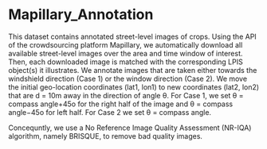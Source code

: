 # Mapillary_Annotation

This dataset contains annotated street-level images of crops. Using the API of the crowdsourcing platform Mapillary, we automatically download all available street-level images over the area and time window of interest. Then, each downloaded image is matched with the corresponding LPIS object(s) it illustrates. We annotate images that are taken either towards the windshield direction (Case 1) or the window direction (Case 2). We move the initial geo-location coordinates (lat1, lon1) to new coordinates (lat2, lon2) that are d = 10m away in the direction of angle θ. For Case 1, we set θ = compass angle+45o for the right half of the image and θ = compass angle−45o for left half. For Case 2 we set θ = compass angle. 

Concequntly, we use a No Reference Image Quality Assessment (NR-IQA) algorithm, namely BRISQUE, to remove bad quality images. 
